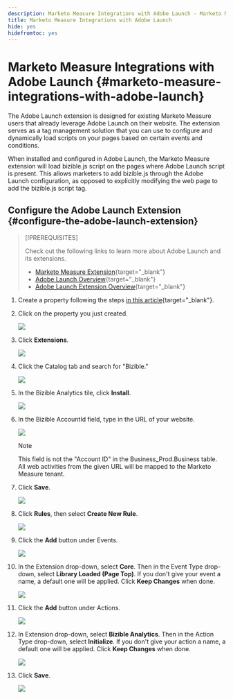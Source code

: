 ```yaml
---
description: Marketo Measure Integrations with Adobe Launch - Marketo Measure - Product Documentation
title: Marketo Measure Integrations with Adobe Launch
hide: yes
hidefromtoc: yes
---
```

# Marketo Measure Integrations with Adobe Launch {#marketo-measure-integrations-with-adobe-launch}

The Adobe Launch extension is designed for existing Marketo Measure users that already leverage Adobe Launch on their website. The extension serves as a tag management solution that you can use to configure and dynamically load scripts on your pages based on certain events and conditions.

When installed and configured in Adobe Launch, the Marketo Measure extension will load bizible.js script on the pages where Adobe Launch script is present. This allows marketers to add bizible.js through the Adobe Launch configuration, as opposed to explicitly modifying the web page to add the bizible.js script tag.

## Configure the Adobe Launch Extension {#configure-the-adobe-launch-extension}

>[!PREREQUISITES]
>
>Check out the following links to learn more about Adobe Launch and its extensions.
>
>* [Marketo Measure Extension](https://experienceleague.adobe.com/docs/experience-platform/destinations/catalog/email/bizible.html?lang=en#catalog){target="_blank"}
>* [Adobe Launch Overview](https://experienceleague.adobe.com/docs/launch-learn/implementing-in-websites-with-launch/index.html?lang=en#prerequisites){target="_blank"}
>* [Adobe Launch Extension Overview](https://experienceleague.adobe.com/docs/launch/using/extension-dev/overview.html?lang=en#extension-configuration){target="_blank"}

1. Create a property following the steps [in this article](https://experienceleague.adobe.com/docs/platform-learn/implement-in-websites/configure-tags/create-a-property.html?lang=en#go-to-the-data-collection-interface){target="_blank"}. 

1. Click on the property you just created.

   ![](assets/marketo-measure-integrations-with-adobe-launch-1.png) 
 
1. Click **Extensions**.

   ![](assets/marketo-measure-integrations-with-adobe-launch-2.png)
 
1. Click the Catalog tab and search for "Bizible."

   ![](assets/marketo-measure-integrations-with-adobe-launch-3.png)

1. In the Bizible Analytics tile, click **Install**.

   ![](assets/marketo-measure-integrations-with-adobe-launch-4.png)

1. In the Bizible AccountId field, type in the URL of your website.

   ![](assets/marketo-measure-integrations-with-adobe-launch-5.png)

   >[!NOTE]
   >
   >This field is not the "Account ID" in the Business_Prod.Business table. All web activities from the given URL will be mapped to the Marketo Measure tenant.

1. Click **Save**.

   ![](assets/marketo-measure-integrations-with-adobe-launch-6.png)

1. Click **Rules**, then select **Create New Rule**.

   ![](assets/marketo-measure-integrations-with-adobe-launch-7.png)

1. Click the **Add** button under Events. 

   ![](assets/marketo-measure-integrations-with-adobe-launch-8.png)

1. In the Extension drop-down, select **Core**. Then in the Event Type drop-down, select **Library Loaded (Page Top)**. If you don't give your event a name, a default one will be applied. Click **Keep Changes** when done.

   ![](assets/marketo-measure-integrations-with-adobe-launch-9.png)

1. Click the **Add** button under Actions.

   ![](assets/marketo-measure-integrations-with-adobe-launch-10.png)

1. In Extension drop-down, select **Bizible Analytics**. Then in the Action Type drop-down, select **Initialize**. If you don't give your action a name, a default one will be applied. Click **Keep Changes** when done.

   ![](assets/marketo-measure-integrations-with-adobe-launch-11.png)

1. Click **Save**.

   ![](assets/marketo-measure-integrations-with-adobe-launch-12.png)
